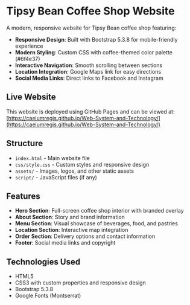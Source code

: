 # Tipsy Bean Coffee Shop Website

A modern, responsive website for Tipsy Bean coffee shop featuring:

- **Responsive Design**: Built with Bootstrap 5.3.8 for mobile-friendly experience
- **Modern Styling**: Custom CSS with coffee-themed color palette (#6f4e37)
- **Interactive Navigation**: Smooth scrolling between sections
- **Location Integration**: Google Maps link for easy directions
- **Social Media Links**: Direct links to Facebook and Instagram

## Live Website

This website is deployed using GitHub Pages and can be viewed at:
[https://caelumregis.github.io/Web-System-and-Technology/](https://caelumregis.github.io/Web-System-and-Technology/)

## Structure

- `index.html` - Main website file
- `css/style.css` - Custom styles and responsive design
- `assets/` - Images, logos, and other static assets
- `script/` - JavaScript files (if any)

## Features

- **Hero Section**: Full-screen coffee shop interior with branded overlay
- **About Section**: Story and brand information
- **Menu Section**: Visual showcase of beverages, food, and pastries  
- **Location Section**: Interactive map integration
- **Order Section**: Delivery options and contact information
- **Footer**: Social media links and copyright

## Technologies Used

- HTML5
- CSS3 with custom properties and responsive design
- Bootstrap 5.3.8
- Google Fonts (Montserrat)